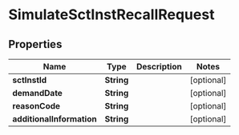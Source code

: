 

# SimulateSctInstRecallRequest


## Properties

| Name | Type | Description | Notes |
|------------ | ------------- | ------------- | -------------|
|**sctInstId** | **String** |  |  [optional] |
|**demandDate** | **String** |  |  [optional] |
|**reasonCode** | **String** |  |  [optional] |
|**additionalInformation** | **String** |  |  [optional] |



